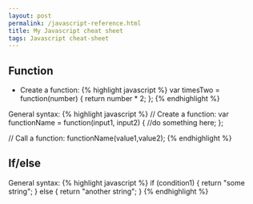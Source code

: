 ```yaml
---
layout: post
permalink: /javascript-reference.html
title: My Javascript cheat sheet
tags: Javascript cheat-sheet
---
```

## Function
* Create a function:
{% highlight javascript %}
var timesTwo = function(number) {
    return number * 2;
};
{% endhighlight %}

General syntax:
{% highlight javascript %}
// Create a function:
var functionName = function(input1, input2) {
    //do something here;
};

// Call a function:
functionName(value1,value2);
{% endhighlight %}

## If/else
General syntax:
{% highlight javascript %}
if (condition1) {
    return "some string";
}
else {
    return "another string";
}
{% endhighlight %}
